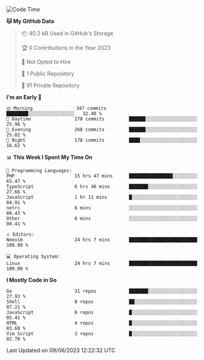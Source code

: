 
<!--START_SECTION:waka-->
![Code Time](http://img.shields.io/badge/Code%20Time-3%2C654%20hrs%2039%20mins-blue)

**🐱 My GitHub Data** 

> 📦 40.2 kB Used in GitHub's Storage 
 > 
> 🏆 0 Contributions in the Year 2023
 > 
> 🚫 Not Opted to Hire
 > 
> 📜 1 Public Repository 
 > 
> 🔑 91 Private Repository 
 > 
**I'm an Early 🐤** 

```text
🌞 Morning                347 commits         ████████░░░░░░░░░░░░░░░░░   32.40 % 
🌆 Daytime                278 commits         ██████░░░░░░░░░░░░░░░░░░░   25.96 % 
🌃 Evening                268 commits         ██████░░░░░░░░░░░░░░░░░░░   25.02 % 
🌙 Night                  178 commits         ████░░░░░░░░░░░░░░░░░░░░░   16.62 % 
```


📊 **This Week I Spent My Time On** 

```text
💬 Programming Languages: 
PHP                      15 hrs 47 mins      ████████████████░░░░░░░░░   65.47 % 
TypeScript               6 hrs 40 mins       ███████░░░░░░░░░░░░░░░░░░   27.66 % 
JavaScript               1 hr 11 mins        █░░░░░░░░░░░░░░░░░░░░░░░░   04.91 % 
netrc                    6 mins              ░░░░░░░░░░░░░░░░░░░░░░░░░   00.43 % 
Other                    6 mins              ░░░░░░░░░░░░░░░░░░░░░░░░░   00.41 % 

🔥 Editors: 
Neovim                   24 hrs 7 mins       █████████████████████████   100.00 % 

💻 Operating System: 
Linux                    24 hrs 7 mins       █████████████████████████   100.00 % 
```

**I Mostly Code in Go** 

```text
Go                       31 repos            ███████░░░░░░░░░░░░░░░░░░   27.93 % 
Shell                    8 repos             ██░░░░░░░░░░░░░░░░░░░░░░░   07.21 % 
JavaScript               6 repos             █░░░░░░░░░░░░░░░░░░░░░░░░   05.41 % 
HTML                     4 repos             █░░░░░░░░░░░░░░░░░░░░░░░░   03.60 % 
Vim Script               3 repos             █░░░░░░░░░░░░░░░░░░░░░░░░   02.70 % 
```




 Last Updated on 09/06/2023 12:22:32 UTC
<!--END_SECTION:waka-->
